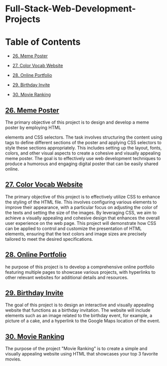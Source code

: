 # Full-Stack-Web-Development-Projects


# Table of Contents





- [26. Meme Poster](#26-Meme-Poster)

- [27. Color Vocab Website](#27-Color-Vocab-Website)

- [28. Online Portfolio](#28-Online-Portfolio)

- [29. Birthday Invite](#29-Birthday-Invite)

- [30. Movie Ranking](#30-Movie-Ranking)



## [26. Meme Poster](https://github.com/John-Rivero/Full-Stack-Web-Development-Portfolio/tree/main/26.%20Meme%20Poster)

The primary objective of this project is to design and develop a meme poster by employing HTML <div> elements and CSS selectors. The task involves structuring the content using <div> tags to define different sections of the poster and applying CSS selectors to style these sections appropriately. This includes setting up the layout, fonts, colors, and other visual aspects to create a cohesive and visually appealing meme poster. The goal is to effectively use web development techniques to produce a humorous and engaging digital poster that can be easily shared online.






## [27. Color Vocab Website](https://github.com/John-Rivero/Full-Stack-Web-Development-Portfolio/tree/main/27.%20Color%20Vocab%20Website)

The primary objective of this project is to effectively utilize CSS to enhance the styling of the HTML file. This involves configuring various elements to improve their appearance, with a particular focus on adjusting the color of the texts and setting the size of the images. By leveraging CSS, we aim to achieve a visually appealing and cohesive design that enhances the overall user experience on the web page. This project will demonstrate how CSS can be applied to control and customize the presentation of HTML elements, ensuring that the text colors and image sizes are precisely tailored to meet the desired specifications.




## [28. Online Portfolio](https://github.com/John-Rivero/Full-Stack-Web-Development-Portfolio/tree/main/28.%20Online%20Portfolio)

he purpose of this project is to develop a comprehensive online portfolio featuring multiple pages to showcase various projects, with hyperlinks to other relevant websites for additional details and resources.



## [29. Birthday Invite](https://github.com/John-Rivero/Full-Stack-Web-Development-Portfolio/tree/main/29.%20Birthday%20Invite)

The goal of this project is to design an interactive and visually appealing website that functions as a birthday invitation. The website will include elements such as an image related to the birthday event, for example, a picture of a cake, and a hyperlink to the Google Maps location of the event.


## [30. Movie Ranking](https://github.com/John-Rivero/Full-Stack-Web-Development-Portfolio/tree/main/30.%20Movie%20Ranking)

The purpose of the project "Movie Ranking" is to create a simple and visually appealing website using HTML that showcases your top 3 favorite movies.
